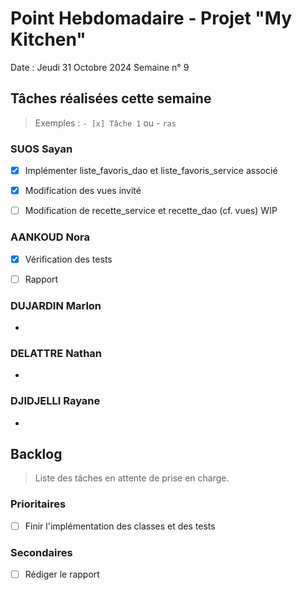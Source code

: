 # Point Hebdomadaire - Projet "My Kitchen"

Date : Jeudi 31 Octobre 2024
Semaine n° 9

## Tâches réalisées cette semaine

> Exemples : `- [x] Tâche 1` ou - `ras`

### SUOS Sayan

- [x] Implémenter liste_favoris_dao et liste_favoris_service associé
- [x] Modification des vues invité
- [ ] Modification de recette_service et recette_dao (cf. vues) WIP


### AANKOUD Nora

- [x] Vérification des tests
- [ ] Rapport 


### DUJARDIN Marlon

-

### DELATTRE Nathan


- 

### DJIDJELLI Rayane

-

## Backlog

> Liste des tâches en attente de prise en charge.

### Prioritaires

- [ ] Finir l'implémentation des classes et des tests

### Secondaires

- [ ] Rédiger le rapport
